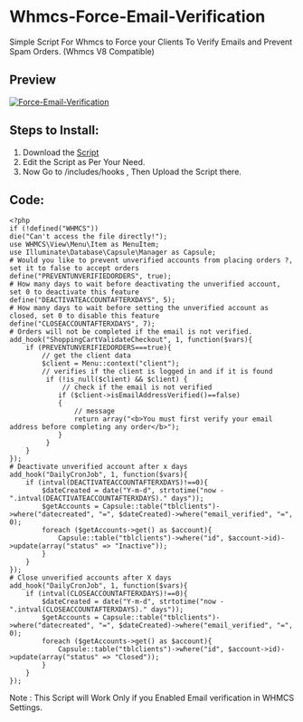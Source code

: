 # Whmcs-Force-Email-Verification
Simple Script For Whmcs to Force your Clients To Verify Emails and Prevent Spam Orders. (Whmcs V8 Compatible) 

## Preview
<a href="https://ibb.co/C7tfqkW"><img src="https://i.ibb.co/Z8J03nN/hGJezBP.png" alt="Force-Email-Verification" border="0"></a>

## Steps to Install:

1. Download the <a href="https://downloads.infinitz.eu.org/whmcs/Verify.php">Script</a>
2. Edit the Script as Per Your Need.
3. Now Go to /includes/hooks , Then Upload the Script there.

## Code:

```
<?php
if (!defined("WHMCS"))
die("Can't access the file directly!");
use WHMCS\View\Menu\Item as MenuItem;
use Illuminate\Database\Capsule\Manager as Capsule;
# Would you like to prevent unverified accounts from placing orders ?, set it to false to accept orders
define("PREVENTUNVERIFIEDORDERS", true);
# How many days to wait before deactivating the unverified account, set 0 to deactivate this feature
define("DEACTIVATEACCOUNTAFTERXDAYS", 5);
# How many days to wait before setting the unverified account as closed, set 0 to disable this feature
define("CLOSEACCOUNTAFTERXDAYS", 7);
# Orders will not be completed if the email is not verified.
add_hook("ShoppingCartValidateCheckout", 1, function($vars){
    if (PREVENTUNVERIFIEDORDERS===true){
        // get the client data
        $client = Menu::context("client");
        // verifies if the client is logged in and if it is found
         if (!is_null($client) && $client) {
             // check if the email is not verified
            if ($client->isEmailAddressVerified()==false)
            {
                // message
                return array("<b>You must first verify your email address before completing any order</b>");
            }
         }
    }
});
# Deactivate unverified account after x days
add_hook("DailyCronJob", 1, function($vars){
    if (intval(DEACTIVATEACCOUNTAFTERXDAYS)!==0){
        $dateCreated = date("Y-m-d", strtotime("now - ".intval(DEACTIVATEACCOUNTAFTERXDAYS)." days"));
        $getAccounts = Capsule::table("tblclients")->where("datecreated", "=", $dateCreated)->where("email_verified", "=", 0);
        foreach ($getAccounts->get() as $account){
            Capsule::table("tblclients")->where("id", $account->id)->update(array("status" => "Inactive"));
        }
    }
});
# Close unverified accounts after X days
add_hook("DailyCronJob", 1, function($vars){
    if (intval(CLOSEACCOUNTAFTERXDAYS)!==0){
        $dateCreated = date("Y-m-d", strtotime("now - ".intval(CLOSEACCOUNTAFTERXDAYS)." days"));
        $getAccounts = Capsule::table("tblclients")->where("datecreated", "=", $dateCreated)->where("email_verified", "=", 0);
        foreach ($getAccounts->get() as $account){
            Capsule::table("tblclients")->where("id", $account->id)->update(array("status" => "Closed"));
        }
    }
});
```

Note : This Script will Work Only if you Enabled Email verification in WHMCS Settings.
